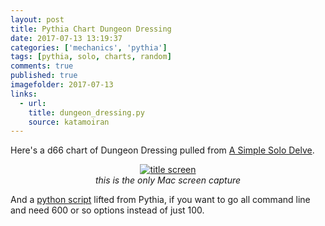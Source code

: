 ```yaml
---
layout: post
title: Pythia Chart Dungeon Dressing
date: 2017-07-13 13:19:37
categories: ['mechanics', 'pythia']
tags: [pythia, solo, charts, random]
comments: true
published: true
imagefolder: 2017-07-13
links:
  - url:
    title: dungeon_dressing.py
    source: katamoiran
---
```


Here's a d66 chart of Dungeon Dressing pulled from [A Simple Solo Delve]().

<center>
<a href="{{ site.baseurl }}/img/posts/{{page.imagefolder}}/title_screen.png" target="new">
<img src="{{ site.baseurl }}/img/posts/{{page.imagefolder}}/title_screen.png" alt="title screen">
</a><br>
<i>this is the only Mac screen capture</i>
</center>

And a [python script]() lifted from Pythia, if you want to go all command line and need 600 or so options instead of just 100.

<!--more-->
